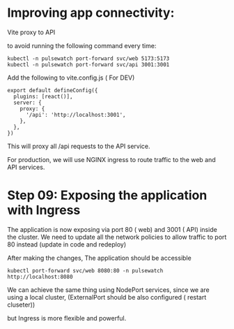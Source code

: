# Improving app connectivity: 
Vite proxy to API 

to avoid running the following command every time:
```
kubectl -n pulsewatch port-forward svc/web 5173:5173
kubectl -n pulsewatch port-forward svc/api 3001:3001
```

Add the following to vite.config.js ( For DEV)
```
export default defineConfig({
  plugins: [react()],
  server: {
    proxy: {
      '/api': 'http://localhost:3001',
    },
  },
})
```
This will proxy all /api requests to the API service.


For production, we will use NGINX ingress to route traffic to the web and API services.

# Step 09: Exposing the application with Ingress

The application is now exposing via port 80 ( web) and 3001 ( API) inside the cluster.
We need to update all the network policies to allow traffic to port 80 instead 
(update in code and redeploy)


After making the changes, The application should be accessible 

```
kubectl port-forward svc/web 8080:80 -n pulsewatch
http://localhost:8080
```

We can achieve the same thing using NodePort services, since we are using a local cluster, (ExternalPort should be also configured ( restart cluseter))

but Ingress is more flexible and powerful.